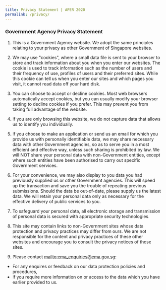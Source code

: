 ```yaml
---
title: Privacy Statement | APER 2020
permalink: /privacy/
---
```


### **Government Agency Privacy Statement**

1.	This is a Government Agency website. We adopt the same principles relating to your privacy as other Government of Singapore websites.

2.	We may use "cookies", where a small data file is sent to your browser to store and track information about you when you enter our websites. The cookie is used to track information such as the number of users and their frequency of use, profiles of users and their preferred sites. While this cookie can tell us when you enter our sites and which pages you visit, it cannot read data off your hard disk.

3.	You can choose to accept or decline cookies. Most web browsers automatically accept cookies, but you can usually modify your browser setting to decline cookies if you prefer. This may prevent you from taking full advantage of the website.

4.	If you are only browsing this website, we do not capture data that allows us to identify you individually.

5.	If you choose to make an application or send us an email for which you provide us with personally identifiable data, we may share necessary data with other Government agencies, so as to serve you in a most efficient and effective way, unless such sharing is prohibited by law. We will NOT share your personal data with non-Government entities, except where such entities have been authorised to carry out specific Government services.

6.	For your convenience, we may also display to you data you had previously supplied us or other Government agencies. This will speed up the transaction and save you the trouble of repeating previous submissions. Should the data be out-of-date, please supply us the latest data. We will retain your personal data only as necessary for the effective delivery of public services to you.

7.	To safeguard your personal data, all electronic storage and transmission of personal data is secured with appropriate security technologies.

8.	This site may contain links to non-Government sites whose data protection and privacy practices may differ from ours. We are not responsible for the content and privacy practices of these other websites and encourage you to consult the privacy notices of those sites.

9.	Please contact <mailto:ema_enquiries@ema.gov.sg>:
*	For any enquires or feedback on our data protection policies and procedures,
*	If you require more information on or access to the data which you have earlier provided to us.
